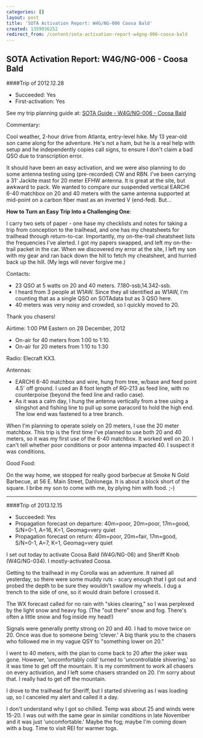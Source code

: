 ```yaml
---
categories: []
layout: post
title: 'SOTA Activation Report: W4G/NG-006 Coosa Bald'
created: 1359936252
redirect_from: /content/sota-activation-report-w4gng-006-coosa-bald
---
```

SOTA Activation Report: W4G/NG-006 - Coosa Bald
----------------------------------------------

####Trip of 2012.12.28

* Succeeded: Yes
* First-activation: Yes

See my trip planning guide at: [SOTA Guide - W4G/NG-006 - Coosa Bald](http://k4kpk.com/content/sota-guide-w4gng-006-coosa-bald)


Commentary:

Cool weather, 2-hour drive from Atlanta, entry-level hike. My 13 year-old son came along for the adventure. He's not a ham, but he is a real help with setup and he independently copies call signs, to ensure I don't claim a bad QSO due to transcription error.

It should have been an easy activation, and we were also planning to do some antenna testing using (pre-recorded) CW and RBN. I've been carrying a 31' Jackite mast for 20 meter EFHW antenna. It is great at the site, but awkward to pack. We wanted to compare our suspended vertical EARCHI 6-40 matchbox on 20 and 40 meters with the same antenna supported at mid-point on a carbon fiber mast as an inverted V (end-fed). But...

**How to Turn an Easy Trip Into a Challenging One**:

I carry two sets of paper - one hase my checklists and notes for taking a trip from conception to the trailhead, and one has my cheatsheets for trailhead through return-to-car. Importantly, my on-the-trail cheatsheet lists the frequencies I've alerted. I got my papers swapped, and left my on-the-trail packet in the car. When we discovered my error at the site, I left my son with my gear and ran back down the hill to fetch my cheatsheet, and hurried back up the hill. (My legs will never forgive me.)

Contacts:

* 23 QSO at 5 watts on 20 and 40 meters. 7.180-ssb,14.342-ssb.
* I heard from 3 people at W1AW. Since they all identified as W1AW, I'm counting that as a single QSO on SOTAdata but as 3 QSO here.
* 40 meters was very noisy and crowded, so I quickly moved to 20.

Thank you chasers!

Airtime: 1:00 PM Eastern on 28 December, 2012

* On-air for 40 meters from 1:00 to 1:10.
* On-air for 20 meters from 1:10 to 1:30

Radio: Elecraft KX3.

Antennas:

* EARCHI 6-40 matchbox and wire, hung from tree, w/base and feed point 4.5' off ground.
I used an 8 foot length of RG-213 as feed line, with no counterpoise (beyond the feed line and radio case).
* As it was a calm day, I hung the antenna vertically from a tree using a slingshot and fishing line to pull up some paracord to hold the high end. The low end was fastened to a tree branch.

When I'm planning to operate solely on 20 meters, I use the 20 meter matchbox. This trip is the first time I've planned to use both 20 and 40 meters, so it was my first use of the 6-40 matchbox. It worked well on 20. I can't tell whether poor conditions or poor antenna impacted 40. I suspect it was conditions.

Good Food:

On the way home, we stopped for really good barbecue at Smoke N Gold Barbecue, at 56 E. Main Street, Dahlonega. It is about a block short of the square. I bribe my son to come with me, by plying him with food. ;-)

------

####Trip of 2013.12.15

* Succeeded: Yes
* Propagation forecast on departure: 40m=poor, 20m=poor, 17m=good, S/N=0-1, A=16, K=1, Geomag=very quiet
* Propagation forecast on return:    40m=poor, 20m=fair, 17m=good, S/N=0-1, A=7, K=1, Geomag=very quiet

I set out today to activate Coosa Bald (W4G/NG-06) and Sheriff Knob (W4G/NG-034).  I mostly-activated Coosa.

Getting to the trailhead in my Corolla was an adventure.  It rained all yesterday, so there were some muddy ruts - scary enough that I got out and probed the depth to be sure they wouldn't swallow my wheels.  I dug a trench to the side of one, so it would drain before I crossed it.

The WX forecast called for no rain with "skies clearing," so I was perplexed by the light snow and heavy fog.  (The "out there" snow and fog.  There's often a little snow and fog inside my head!)

Signals were generally pretty strong on 20 and 40.  I had to move twice on 20.  Once was due to someone being 'clever.'  A big thank you to the chasers who followed me in my vague QSY to "something lower on 20."

I went to 40 meters, with the plan to come back to 20 after the joker was gone.  However, 'uncomfortably cold' turned to 'uncontrollable shivering,' so it was time to get off the mountain.  It is my commitment to work all chasers on every activation, and I left some chasers stranded on 20.  I'm sorry about that.  I really had to get off the mountain.

I drove to the trailhead for Sheriff, but I started shivering as I was loading up, so I canceled my alert and called it a day.

I don't understand why I got so chilled.  Temp was about 25 and winds were 15-20.  I was out with the same gear in similar conditions in late November and it was just 'uncomfortable.'  Maybe the fog; maybe I'm coming down with a bug.  Time to visit REI for warmer togs.

